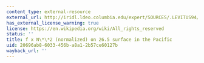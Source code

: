 ```yaml
---
content_type: external-resource
external_url: http://iridl.ldeo.columbia.edu/expert/SOURCES/.LEVITUS94/.ANNUAL/potdens/potdens/Z/partial[Z]regridLinear/X/Y/12/SM121/Y/sind/mul/2./mul/7.2700001E-05/mul/0.002/div/500/mul/9.9999997E-05/div/exch/Z/0.0263/toS/figviewer.html?my.help=more+options&map.Y.units=degree_north&map.Y.plotlast=90N&map.url=DATA++-1+-.8+-.6+-.5+-.4+-.2+.2+.4+.5+.7+.9++VALUES+X+Y+fig-+contours+land+-fig&map.domain=+%7B+/aprod+-1+1+plotrange+X+90.+290.+plotrange+Y+-90+90+plotrange+%7D&map.domainparam=+/plotaxislength+700+psdef+/plotborder+72+psdef+/XOVY+null+psdef&map.zoom=Zoom&map.Y.plotfirst=90S&map.X.plotfirst=90E&map.X.units=degree_east&map.X.modulus=360&map.X.plotlast=70W&map.aprod.plotfirst=-1&map.aprod.units=1000+kilogram+meter-4&map.aprod.plotlast=1&map.plotaxislength=700&map.plotborder=72&map.fnt=Helvetica&map.fntsze=16&map.XOVY=auto&map.color_smoothing=1&map.iftime=25&map.mftime=25&map.fftime=200
has_external_license_warning: true
license: https://en.wikipedia.org/wiki/All_rights_reserved
status: ''
title: f x N\*\*2 (normalized) on 26.5 surface in the Pacific
uid: 20696ab8-6033-456b-a8a1-2b57ce60127b
wayback_url: ''
---
```

